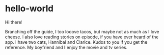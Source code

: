 # hello-world

Hi there!

Branching off the guide, I too looove tacos, but maybe not as much as I love cheese.
I also love reading stories on episode, if you have ever heard of the app.
I have two cats, Hannibal and Clarice. Kudos to you if you get the reference.
My boyfriend and I enjoy the movie and tv series.
